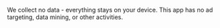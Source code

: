 We collect no data - everything stays on your device. This app has no ad targeting, data mining, or other activities.
